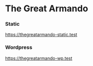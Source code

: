 # The Great Armando

### Static
https://thegreatarmando-static.test

### Wordpress
https://thegreatarmando-wp.test